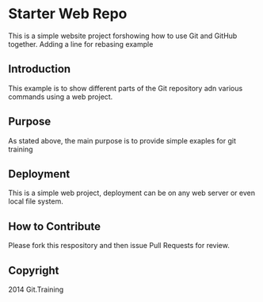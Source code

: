 # Starter Web Repo

This is a simple website project forshowing how to use Git and GitHub together. Adding a line for rebasing example

## Introduction
This example is to show different parts of the Git repository adn various commands using a web project.

## Purpose

As stated above, the main purpose is to provide simple exaples for git training

## Deployment

This is a simple web project, deployment can be on any web server or even local file system.

## How to Contribute

Please fork this respository and then issue Pull Requests for review.

## Copyright
2014 Git.Training